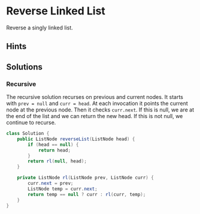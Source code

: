 # Reverse Linked List

Reverse a singly linked list.

## Hints

## Solutions

### Recursive

The recursive solution recurses on previous and current nodes. It starts with
`prev = null` and `curr = head`. At each invocation it points the current node
at the previous node. Then it checks `curr.next`. If this is null, we are at
the end of the list and we can return the new head. If this is not null, we
continue to recurse.

```java
class Solution {
    public ListNode reverseList(ListNode head) {
        if (head == null) {
            return head;
        }
        return rl(null, head);
    }

    private ListNode rl(ListNode prev, ListNode curr) {
        curr.next = prev;
        ListNode temp = curr.next;
        return temp == null ? curr : rl(curr, temp);
    }
}
```
